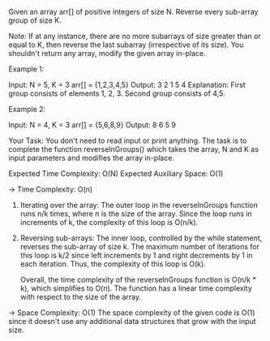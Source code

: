 Given an array arr[] of positive integers of size N. Reverse every sub-array group of size K.

Note: If at any instance, there are no more subarrays of size greater than or equal to K, then reverse the last subarray (irrespective of its size). You shouldn't return any array, modify the given array in-place.

Example 1:

Input:
N = 5, K = 3
arr[] = {1,2,3,4,5}
Output: 3 2 1 5 4
Explanation: First group consists of elements
1, 2, 3. Second group consists of 4,5.
 

Example 2:

Input:
N = 4, K = 3
arr[] = {5,6,8,9}
Output: 8 6 5 9
 

Your Task:
You don't need to read input or print anything. The task is to complete the function reverseInGroups() which takes the array, N and K as input parameters and modifies the array in-place. 

 

Expected Time Complexity: O(N)
Expected Auxiliary Space: O(1)

-> Time Complexity: O(n)
1. Iterating over the array: The outer loop in the reverseInGroups function runs n/k times, where n is the size of the array. Since the loop runs in increments of k, the complexity of this loop is O(n/k).

2. Reversing sub-arrays: The inner loop, controlled by the while statement, reverses the sub-array of size k. The maximum number of iterations for this loop is k/2 since left increments by 1 and right decrements by 1 in each iteration. Thus, the complexity of this loop is O(k).

    Overall, the time complexity of the reverseInGroups function is O(n/k * k), which simplifies to O(n). The function has a linear time complexity with respect to the size of the array.

-> Space Complexity: O(1)
The space complexity of the given code is O(1) since it doesn't use any additional data structures that grow with the input size.